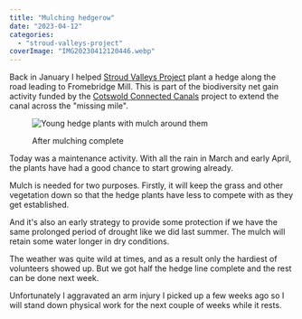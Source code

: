 ```yaml
---
title: "Mulching hedgerow"
date: "2023-04-12"
categories: 
  - "stroud-valleys-project"
coverImage: "IMG20230412120446.webp"
---
```


Back in January I helped [Stroud Valleys Project](https://www.stroudvalleysproject.org/) plant a hedge along the road leading to Fromebridge Mill. This is part of the biodiversity net gain activity funded by the [Cotswold Connected Canals](https://www.cotswoldcanalsconnected.org/) project to extend the canal across the "missing mile".

<figure>

![Young hedge plants with mulch around them](images/IMG20230412120425-768x1024.webp)

<figcaption>

After mulching complete

</figcaption>

</figure>

Today was a maintenance activity. With all the rain in March and early April, the plants have had a good chance to start growing already.

Mulch is needed for two purposes. Firstly, it will keep the grass and other vegetation down so that the hedge plants have less to compete with as they get established.

And it's also an early strategy to provide some protection if we have the same prolonged period of drought like we did last summer. The mulch will retain some water longer in dry conditions.

The weather was quite wild at times, and as a result only the hardiest of volunteers showed up. But we got half the hedge line complete and the rest can be done next week.

Unfortunately I aggravated an arm injury I picked up a few weeks ago so I will stand down physical work for the next couple of weeks while it rests.
